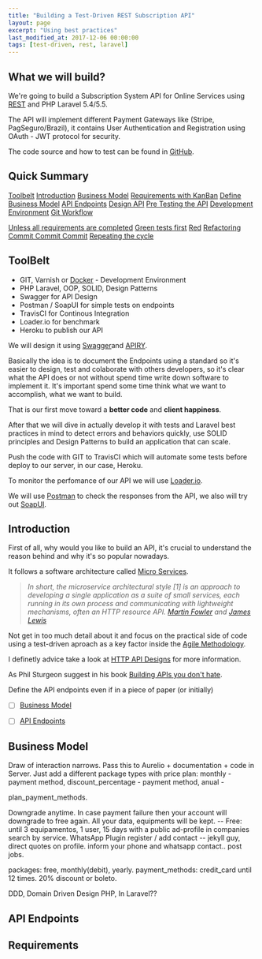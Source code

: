```yaml
---
title: "Building a Test-Driven REST Subscription API"
layout: page
excerpt: "Using best practices"
last_modified_at: 2017-12-06 00:00:00 
tags: [test-driven, rest, laravel]
---
```


## What we will build? ##

We're going to build a Subscription System API for Online Services using [REST](https://spring.io/understanding/REST) and PHP Laravel 5.4/5.5.

The API will implement different Payment Gateways like (Stripe, PagSeguro/Brazil), it contains User Authentication and Registration using OAuth - JWT protocol for security. 

The code source and how to test can be found in [GitHub]('https://www.github.com/elephwebb/test-driven-subscription-api').

## Quick Summary ##

[Toolbelt](#toolbelt)
[Introduction](#introduction)
[Business Model](#business-model)
[Requirements with KanBan](#requirements)
[Define Business Model](#business-model)
[API Endpoints](#api-endpoints)
[Design API](#design-api)
[Pre Testing the API](#pre-testing-the-api)
[Development Environment](#development-environment)
[Git Workflow](#git-workflow)

[Unless all requirements are completed](#requirements)
	[Green tests first](#writing-tests)
	[Red](#red)
	[Refactoring](#refactoring)
	[Commit Commit Commit](#commit-commit-commit)
	[Repeating the cycle](#repeating-the-cycle)


## ToolBelt ##

- GIT, Varnish or [Docker](http://laradock.io/) - Development Environment
- PHP Laravel, OOP, SOLID, Design Patterns
- Swagger for API Design
- Postman / SoapUI for simple tests on endpoints
- TravisCI for Continous Integration
- Loader.io for benchmark
- Heroku to publish our API


We will design it using [Swagger](https://swagger.io/)and [APIRY](https://swagger.io/).

Basically the idea is to document the Endpoints using a standard so it's easier to design, test and colaborate with others developers, so it's clear what the API does or not without spend time write down software to implement it. It's important spend some time think what we want to accomplish, what we want to build. 

That is our first move toward a **better code** and **client happiness**.

After that we will dive in actually develop it with tests and Laravel best practices in mind to detect errors and behaviors quickly, use SOLID principles and Design Patterns to build an application that can scale.

Push the code with GIT to TravisCI which will automate some tests before deploy to our server, in our case, Heroku.

To monitor the perfomance of our API we will use [Loader.io](https://loader.io/).

We will use [Postman](https://www.getpostman.com/) to check the responses from the API, we also will try out [SoapUI](https://www.soapui.org/).


## Introduction

First of all, why would you like to build an API, it's crucial to understand the reason behind and why it's so popular nowadays. 

It follows a software architecture called [Micro Services](https://martinfowler.com/articles/microservices.html). 

> <cite>In short, the microservice architectural style [1] is an approach to developing a single application as a suite of small services, each running in its own process and communicating with lightweight mechanisms, often an HTTP resource API. [Martin Fowler](https://martinfowler.com/) and [James Lewis](https://twitter.com/boicy)</cite>

Not get in too much detail about it and focus on the practical side of code using a test-driven aproach as a key factor inside the [Agile Methodology](http://agilemanifesto.org/principles.html).

I definetly advice take a look at [HTTP API Designs](https://geemus.gitbooks.io/http-api-design/content/en/) for more information.

As Phil Sturgeon suggest in his book [Building APIs you don't hate](https://www.amazon.com/?afiliate_program=jhonyvidal).

Define the API endpoints even if in a piece of paper (or initially)

- [ ] [Business Model](#business-model)
- [ ] [API Endpoints](#api-endpoints)


## Business Model ##
Draw of interaction narrows. Pass this to Aurelio + documentation + code in Server. Just add a different package types with price plan: monthly - payment method, discount_percentage - payment method, anual - 

plan_payment_methods.

Downgrade anytime. In case payment failure then your account will downgrade to free again. All your data, equipments will be kept. -- Free: until 3 equipamentos, 1 user, 15 days with a public ad-profile in companies search by service. WhatsApp Plugin register / add contact -- jekyll guy, direct quotes on profile. inform your phone and whatsapp contact.. post jobs.

packages: free, monthly(debit), yearly. payment_methods: credit_card until 12 times. 20% discount or boleto.


DDD, Domain Driven Design PHP, In Laravel??


## API Endpoints ##

## Requirements ##
